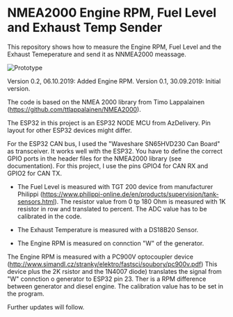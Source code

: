 # NMEA2000 Engine RPM, Fuel Level and Exhaust Temp Sender
This repository shows how to measure the Engine RPM, Fuel Level and the Exhaust Temeperature and send it as NNMEA2000 meassage.

![Prototype](https://github.com/AK-Homberger/NMEA2000-Fuel-and-Exhaust-Temperature-Sender/blob/master/NMEA2000%20Interface.png)

Version 0.2, 06.10.2019: Added Engine RPM.
Version 0.1, 30.09.2019: Initial version.

The code is based on the NMEA 2000 library from Timo Lappalainen (https://github.com/ttlappalainen/NMEA2000).

The ESP32 in this project is an ESP32 NODE MCU from AzDelivery. Pin layout for other ESP32 devices might differ.

For the ESP32 CAN bus, I used the "Waveshare SN65HVD230 Can Board" as transceiver. It works well with the ESP32.
You have to define the correct GPIO ports in the header files for the NMEA2000 library (see documentation). For this project, I use the pins GPIO4 for CAN RX and GPIO2 for CAN TX. 

- The Fuel Level is measured with TGT 200 device from manufacturer Philippi (https://www.philippi-online.de/en/products/supervision/tank-sensors.html). The resistor value from 0 tp 180 Ohm is measured with 1K resistor in row and translated to percent. The ADC value has to be calibrated in the code.

- The Exhaust Temperature is measured with a DS18B20 Sensor.

- The Engine RPM is measured on connction "W" of the generator.

The Engine RPM is measured with a PC900V optocoupler device (http://www.simandl.cz/stranky/elektro/fastsci/soubory/pc900v.pdf)
This device plus the 2K rsistor and the 1N4007 diode) translates the signal from "W" connction o generator to ESP32 pin 23.
Ther is a RPM difference between generator and diesel engine. The calibration value has to be set in the program.


Further updates will follow.

